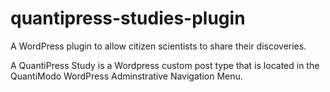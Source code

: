 quantipress-studies-plugin
==========================

A WordPress plugin to allow citizen scientists to share their discoveries.

A QuantiPress Study is a Wordpress custom post type that is located in the QuantiModo WordPress Adminstrative Navigation Menu.
